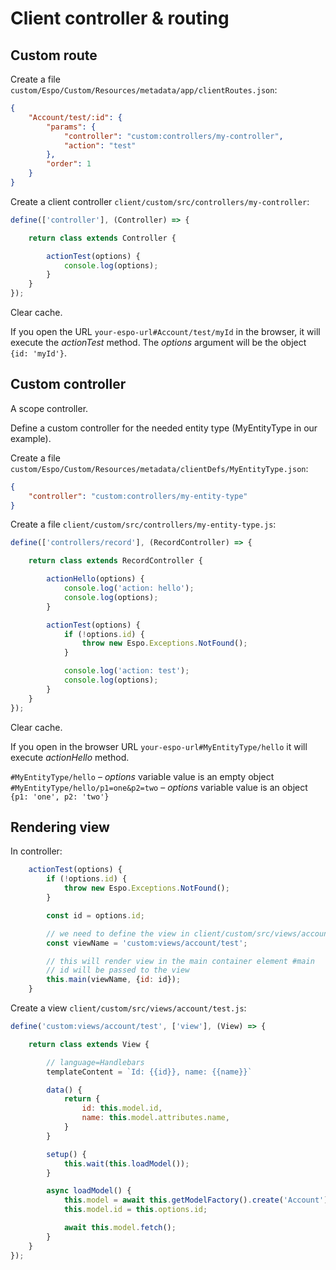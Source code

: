 # Client controller & routing

## Custom route

Create a file `custom/Espo/Custom/Resources/metadata/app/clientRoutes.json`:

```json
{
    "Account/test/:id": {
        "params": {
            "controller": "custom:controllers/my-controller",
            "action": "test"
        },
        "order": 1
    }
}
```

Create a client controller `client/custom/src/controllers/my-controller`:

```js
define(['controller'], (Controller) => {

    return class extends Controller {

        actionTest(options) {
            console.log(options);
        }
    }
});
```

Clear cache.

If you open the URL `your-espo-url#Account/test/myId`  in the browser, it will execute the *actionTest* method. The *options* argument will be the object `{id: 'myId'}`.

## Custom controller

A scope controller.

Define a custom controller for the needed entity type (MyEntityType in our example).

Create a file `custom/Espo/Custom/Resources/metadata/clientDefs/MyEntityType.json`:

```json
{
    "controller": "custom:controllers/my-entity-type"
}
```

Create a file `client/custom/src/controllers/my-entity-type.js`:

```js
define(['controllers/record'], (RecordController) => {

    return class extends RecordController {

        actionHello(options) {
            console.log('action: hello');
            console.log(options);
        }

        actionTest(options) {
            if (!options.id) {
                throw new Espo.Exceptions.NotFound();
            }

            console.log('action: test');
            console.log(options);
        }
    }
});
```

Clear cache.

If you open in the browser URL `your-espo-url#MyEntityType/hello` it will execute *actionHello* method.

`#MyEntityType/hello` – *options* variable value is an empty object
`#MyEntityType/hello/p1=one&p2=two` – *options* variable value is an object `{p1: 'one', p2: 'two'}`

## Rendering view

In controller:
```js
    actionTest(options) {
        if (!options.id) {
            throw new Espo.Exceptions.NotFound();
        }

        const id = options.id;

        // we need to define the view in client/custom/src/views/account/test.js
        const viewName = 'custom:views/account/test'; 

        // this will render view in the main container element #main
        // id will be passed to the view
        this.main(viewName, {id: id});
    }
```

Create a view `client/custom/src/views/account/test.js`:

```js
define('custom:views/account/test', ['view'], (View) => {

    return class extends View {

        // language=Handlebars
        templateContent = `Id: {{id}}, name: {{name}}`

        data() {
            return {
                id: this.model.id,
                name: this.model.attributes.name,
            }
        }

        setup() {
            this.wait(this.loadModel());
        }

        async loadModel() {
            this.model = await this.getModelFactory().create('Account');
            this.model.id = this.options.id;

            await this.model.fetch();
        }
    }
});
```

